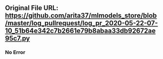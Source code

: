 ## Original File URL: https://github.com/arita37/mlmodels_store/blob/master/log_pullrequest/log_pr_2020-05-22-07-10_51b64e342c7b2661e79b8abaa33db92672ae95c7.py<br />

### No Error